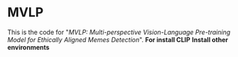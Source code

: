 # MVLP
This is the code for "*MVLP: Multi-perspective Vision-Language Pre-training Model for Ethically Aligned Memes Detection*".
 **For install CLIP**
  **Install other environments** 
